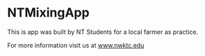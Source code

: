 # NTMixingApp
This is app was built by NT Students for a local farmer as practice. 

For more information visit us at www.nwktc.edu
